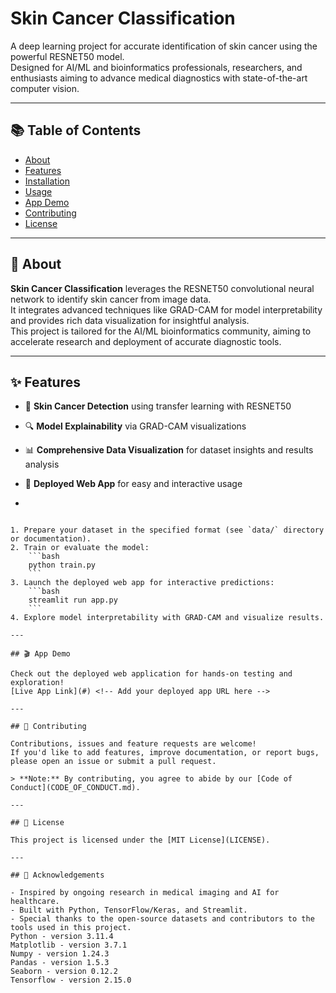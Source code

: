 # Skin Cancer Classification 

A deep learning project for accurate identification of skin cancer using the powerful RESNET50 model.  
Designed for AI/ML and bioinformatics professionals, researchers, and enthusiasts aiming to advance medical diagnostics with state-of-the-art computer vision.

---

## 📚 Table of Contents

- [About](#about)
- [Features](#features)
- [Installation](#installation)
- [Usage](#usage)
- [App Demo](#app-demo)
- [Contributing](#contributing)
- [License](#license)

---

## 📝 About

**Skin Cancer Classification** leverages the RESNET50 convolutional neural network to identify skin cancer from image data.  
It integrates advanced techniques like GRAD-CAM for model interpretability and provides rich data visualization for insightful analysis.  
This project is tailored for the AI/ML bioinformatics community, aiming to accelerate research and deployment of accurate diagnostic tools.

---

## ✨ Features

- 🏥 **Skin Cancer Detection** using transfer learning with RESNET50
- 🔍 **Model Explainability** via GRAD-CAM visualizations
- 📊 **Comprehensive Data Visualization** for dataset insights and results analysis
- 🚀 **Deployed Web App** for easy and interactive usage

-


``` #Usage

1. Prepare your dataset in the specified format (see `data/` directory or documentation).
2. Train or evaluate the model:
    ```bash
    python train.py
    ```
3. Launch the deployed web app for interactive predictions:
    ```bash
    streamlit run app.py
    ```
4. Explore model interpretability with GRAD-CAM and visualize results.

---

## 🎬 App Demo

Check out the deployed web application for hands-on testing and exploration!  
[Live App Link](#) <!-- Add your deployed app URL here -->

---

## 🤝 Contributing

Contributions, issues and feature requests are welcome!  
If you'd like to add features, improve documentation, or report bugs, please open an issue or submit a pull request.

> **Note:** By contributing, you agree to abide by our [Code of Conduct](CODE_OF_CONDUCT.md).

---

## 📝 License

This project is licensed under the [MIT License](LICENSE).

---

## 🙌 Acknowledgements

- Inspired by ongoing research in medical imaging and AI for healthcare.
- Built with Python, TensorFlow/Keras, and Streamlit.
- Special thanks to the open-source datasets and contributors to the tools used in this project.
Python - version 3.11.4
Matplotlib - version 3.7.1
Numpy - version 1.24.3
Pandas - version 1.5.3
Seaborn - version 0.12.2
Tensorflow - version 2.15.0
